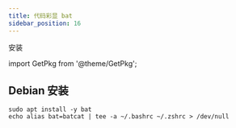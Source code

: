 ```yaml
---
title: 代码彩显 bat
sidebar_position: 16
---
```


安装

import GetPkg from '@theme/GetPkg';

<GetPkg name="bat" dnf scoop pacman/>

## Debian 安装

    sudo apt install -y bat
    echo alias bat=batcat | tee -a ~/.bashrc ~/.zshrc > /dev/null
